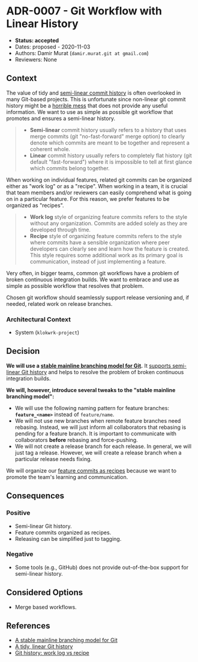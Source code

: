 # ADR-0007 - Git Workflow with Linear History
* **Status: accepted**
* Dates: proposed - 2020-11-03
* Authors: Damir Murat (`damir.murat.git at gmail.com`)
* Reviewers: None

## Context
The value of tidy and [semi-linear commit history](https://fangpenlin.com/images/2013-09-30-keep-a-readable-git-history/source_tree_new_branch_rebase_merge.png) is often overlooked in many Git-based
projects. This is unfortunate since non-linear git commit history might be a [horrible mess](https://tugberkugurlu.blob.core.windows.net/bloggyimages/d773c1fe-4db8-4d2f-a994-c60f3f8cb6f0.png) that
does not provide any useful information. We want to use as simple as possible git workflow that promotes and ensures a semi-linear history.

> * **Semi-linear** commit history usually refers to a history that uses merge commits (git "no-fast-forward" merge option) to clearly denote which commits are meant to be together and represent a
>   coherent whole.
> * **Linear** commit history usually refers to completely flat history (git default "fast-forward") where it is impossible to tell at first glance which commits belong together.

When working on individual features, related git commits can be organized either as "work log" or as a "recipe". When working in a team, it is crucial that team members and/or reviewers can easily
comprehend what is going on in a particular feature. For this reason, we prefer features to be organized as "recipes".

> * **Work log** style of organizing feature commits refers to the style without any organization. Commits are added solely as they are developed through time.
> * **Recipe** style of organizing feature commits refers to the style where commits have a sensible organization where peer developers can clearly see and learn how the feature is created. This
>   style requires some additional work as its primary goal is communication, instead of just implementing a feature.

Very often, in bigger teams, common git workflows have a problem of broken continuous integration builds. We want to embrace and use as simple as possible workflow that resolves that problem.

Chosen git workflow should seamlessly support release versioning and, if needed, related work on release branches.

### Architectural Context
* System (`klokwrk-project`)

## Decision
**We will use a [stable mainline branching model for Git](https://www.bitsnbites.eu/a-stable-mainline-branching-model-for-git/).** It
[supports semi-linear Git history](https://www.bitsnbites.eu/a-tidy-linear-git-history/) and helps to resolve the problem of broken continuous integration builds.

**We will, however, introduce several tweaks to the "stable mainline branching model":**
* We will use the following naming pattern for feature branches: **`feature_<name>`** instead of `feature/name`.
* We will not use new branches when remote feature branches need rebasing. Instead, we will just inform all collaborators that rebasing is pending for a feature branch. It is important
  to communicate with collaborators **before** rebasing and force-pushing.
* We will not create a release branch for each release. In general, we will just tag a release. However, we will create a release branch when a particular release needs fixing.

We will organize our [feature commits as recipes](https://www.bitsnbites.eu/git-history-work-log-vs-recipe/) because we want to promote the team's learning and communication.

## Consequences
### Positive
* Semi-linear Git history.
* Feature commits organized as recipes.
* Releasing can be simplified just to tagging.

### Negative
* Some tools (e.g., GitHub) does not provide out-of-the-box support for semi-linear history.

## Considered Options
* Merge based workflows.

## References
* [A stable mainline branching model for Git](https://www.bitsnbites.eu/a-stable-mainline-branching-model-for-git/)
* [A tidy, linear Git history](https://www.bitsnbites.eu/a-tidy-linear-git-history/)
* [Git history: work log vs recipe](https://www.bitsnbites.eu/git-history-work-log-vs-recipe/)
